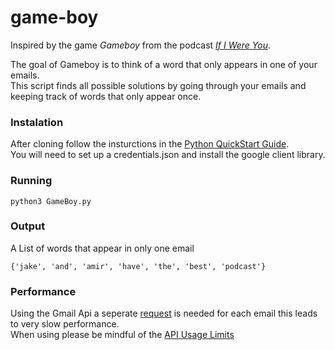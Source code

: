 # game-boy

Inspired by the game <i>Gameboy</i> from the podcast <i>[If I Were You](https://headgum.com/if-i-were-you)</i>.
  
The goal of Gameboy is to think of a word that only appears in one of your emails.<br>
This script finds all possible solutions by going through your emails and keeping track of words that only appear once.

### Instalation 
After cloning follow the insturctions in the [Python QuickStart Guide](https://developers.google.com/gmail/api/quickstart/python).<br>
You will need to set up a credentials.json and install the google client library.

### Running 
```
python3 GameBoy.py
```

### Output 
A List of words that appear in only one email
```
{'jake', 'and', 'amir', 'have', 'the', 'best', 'podcast'}
```

### Performance 
Using the Gmail Api a seperate [request](https://developers.google.com/gmail/api/v1/reference/users/messages/get) 
is needed for each email this leads to very slow performance. <br>
When using please be mindful of the [API Usage Limits](https://developers.google.com/gmail/api/v1/reference/quota) 
